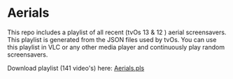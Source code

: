 # Aerials

This repo includes a playlist of all recent (tvOs 13 & 12 ) aerial screensavers. This playlist is generated from the JSON files used by tvOs. You can use this playlist in VLC or any other media player and continuously play random screensavers.

Download playlist (141 video's) here: [Aerials.pls](https://raw.githubusercontent.com/ohwhen/Aerials/master/dev/scripts/Aerials.pls)

